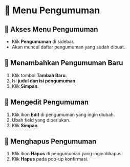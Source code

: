 # 📢 Menu Pengumuman

## **📌 Akses Menu Pengumuman**

- Klik **Pengumuman** di sidebar.
- Akan muncul daftar pengumuman yang sudah dibuat.

## **📌 Menambahkan Pengumuman Baru**

1. Klik tombol **Tambah Baru**.
2. Isi **judul dan isi pengumuman**.
3. Klik **Simpan**.

## **📌 Mengedit Pengumuman**

1. Klik ikon **Edit** di pengumuman yang ingin diubah.
2. Ubah field yang diperlukan.
3. Klik **Simpan**.

## **📌 Menghapus Pengumuman**

1. Klik ikon **Hapus** di pengumuman yang ingin dihapus.
2. Klik **Hapus** pada pop-up konfirmasi.
